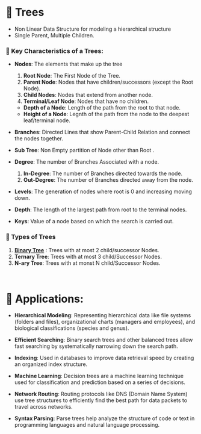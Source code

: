 # 🌲 Trees
- Non Linear Data Structure for modeling a hierarchical structure
- Single Parent, Multiple Children.


### 🔑 Key Characteristics of a Trees:
- **Nodes**: The elements that make up the tree
    1. **Root Node**: The First Node of the Tree.
    2. **Parent Node**: Nodes that have children/successors (except the Root Node).
    3. **Child Nodes**: Nodes that extend from another node.
    4. **Terminal/Leaf Node**: Nodes that have no children.

    - **Depth of a Node**: Length of the path from the root to that node.
    - **Height of a Node**: Legnth of the path from the node to the deepest leaf/terminal node.
- **Branches**: Directed Lines that show Parent-Child Relation and connect the nodes together.
- **Sub Tree**: Non Empty partition of Node other than Root .
- **Degree**: The number of Branches Associated with a node. 
    1. **In-Degree**: The number of Branches directed towards the node.
    2. **Out-Degree**: The number of Branches directed away from the node.
- **Levels**: The generation of nodes where root is 0 and increasing moving down.
- **Depth**: The length of  the largest path from root to the terminal nodes.
- **Keys**: Value of a node based on which the search is carried out.

### 🌿 Types of Trees
1. **[Binary Tree](./Binary_Tree.md)** : Trees with at most 2 child/successor Nodes.
2. **Ternary Tree**: Trees with at most 3 child/Successor Nodes.
3. **N-ary Tree**: Trees with at monst N child/Successor Nodes.

&nbsp;
# 🧰 Applications:
- **Hierarchical Modeling**:  Representing hierarchical data like file systems (folders and files), organizational charts (managers and employees), and biological classifications (species and genus).

- **Efficient Searching**: Binary search trees and other balanced trees allow fast searching by systematically narrowing down the search path.

- **Indexing**:  Used in databases to improve data retrieval speed by creating an organized index structure.

- **Machine Learning**: Decision trees are a machine learning technique used for classification and prediction based on a series of decisions.

- **Network Routing**: Routing protocols like DNS (Domain Name System) use tree structures to efficiently find the best path for data packets to travel across networks.

- **Syntax Parsing**: Parse trees help analyze the structure of code or text in programming languages and natural language processing.


